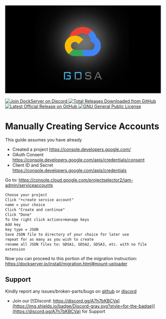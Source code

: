 ![Image of DockServer](/img/container_images/docker-gdsa.png)

<p align="left">
    <a href="https://discord.gg/FYSvu83caM">
        <img src="https://discord.com/api/guilds/830478558995415100/widget.png?label=Discord%20Server&logo=discord" alt="Join DockServer on Discord">
    </a>
        <a href="https://github.com/dockserver/dockserver/releases">
        <img src="https://img.shields.io/github/downloads/dockserver/dockserver/total?label=Total%20Downloads&logo=github" alt="Total Releases Downloaded from GitHub">
    </a>
    <a href="https://github.com/dockserver/dockserver/releases/latest">
        <img src="https://img.shields.io/github/v/release/dockserver/dockserver?include_prereleases&label=Latest%20Release&logo=github" alt="Latest Official Release on GitHub">
    </a>
    <a href="https://github.com/dockserver/dockserver/blob/master/LICENSE">
        <img src="https://img.shields.io/github/license/dockserver/dockserver?label=License&logo=gnu" alt="GNU General Public License">
    </a>
</p>


# Manually Creating Service Accounts

This guide assumes you have already

- Created a project https://console.developers.google.com/
- OAuth Consent https://console.developers.google.com/apis/credentials/consent
- Client ID and Secret https://console.developers.google.com/apis/credentials


Go to: https://console.cloud.google.com/projectselector2/iam-admin/serviceaccounts

    Choose your project
    Click "+create service account"
    name = your choice
    Click "Create and continue"
    Click "Done"
    To the right click actions>manage keys
    Add key
    key type = JSON
    Save JSON file to directory of your choice for later use
    repeat for as many as you wish to create
    rename all JSON files to: GDSA1, GDSA2, GDSA3, etc. with no file extension


Now you can proceed to this portion of the migration instruction:
https://dockserver.io/install/migration.html#mount-uploader

## Support

Kindly report any issues/broken-parts/bugs on [github](https://github.com/dockserver/dockserver/issues) or [discord](https://discord.gg/A7h7bKBCVa)

- Join our [![Discord: https://discord.gg/A7h7bKBCVa](https://img.shields.io/badge/Discord-gray.svg?style=for-the-badge)](https://discord.gg/A7h7bKBCVa) for Support

